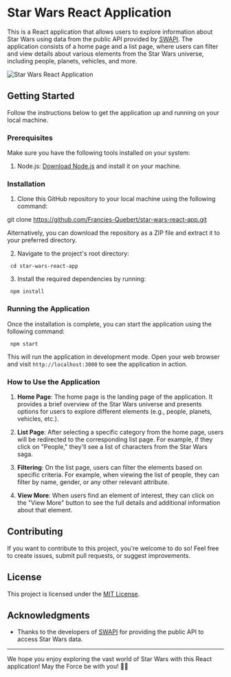 # Star Wars React Application

This is a React application that allows users to explore information about Star Wars using data from the public API provided by [SWAPI](https://swapi.dev/). The application consists of a home page and a list page, where users can filter and view details about various elements from the Star Wars universe, including people, planets, vehicles, and more.

![Star Wars React Application](app-screenshot.png)

## Getting Started

Follow the instructions below to get the application up and running on your local machine.

### Prerequisites

Make sure you have the following tools installed on your system:

1. Node.js: [Download Node.js](https://nodejs.org) and install it on your machine.

### Installation

1. Clone this GitHub repository to your local machine using the following command:

git clone https://github.com/Francies-Quebert/star-wars-react-app.git



Alternatively, you can download the repository as a ZIP file and extract it to your preferred directory.

2. Navigate to the project's root directory:

```
 cd star-wars-react-app
```

3. Install the required dependencies by running:

```
 npm install
```

### Running the Application

Once the installation is complete, you can start the application using the following command:


```
 npm start
```


This will run the application in development mode. Open your web browser and visit `http://localhost:3000` to see the application in action.

### How to Use the Application

1. **Home Page**: The home page is the landing page of the application. It provides a brief overview of the Star Wars universe and presents options for users to explore different elements (e.g., people, planets, vehicles, etc.).

2. **List Page**: After selecting a specific category from the home page, users will be redirected to the corresponding list page. For example, if they click on "People," they'll see a list of characters from the Star Wars saga.

3. **Filtering**: On the list page, users can filter the elements based on specific criteria. For example, when viewing the list of people, they can filter by name, gender, or any other relevant attribute.

4. **View More**: When users find an element of interest, they can click on the "View More" button to see the full details and additional information about that element.

## Contributing

If you want to contribute to this project, you're welcome to do so! Feel free to create issues, submit pull requests, or suggest improvements.

## License

This project is licensed under the [MIT License](LICENSE.md).

## Acknowledgments

- Thanks to the developers of [SWAPI](https://swapi.dev/) for providing the public API to access Star Wars data.

---

We hope you enjoy exploring the vast world of Star Wars with this React application! May the Force be with you! 🌌✨
